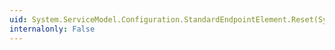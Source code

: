 ```yaml
---
uid: System.ServiceModel.Configuration.StandardEndpointElement.Reset(System.Configuration.ConfigurationElement)
internalonly: False
---
```

